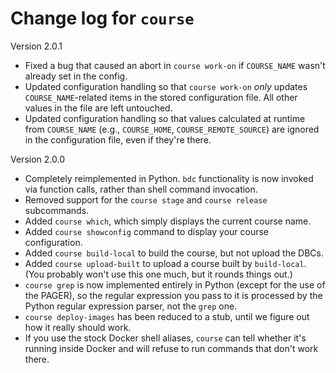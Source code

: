 # Change log for `course`

Version 2.0.1

- Fixed a bug that caused an abort in `course work-on` if `COURSE_NAME`
  wasn't already set in the config.
- Updated configuration handling so that `course work-on` _only_ updates
  `COURSE_NAME`-related items in the stored configuration file. All 
  other values in the file are left untouched.
- Updated configuration handling so that values calculated at runtime from
  `COURSE_NAME` (e.g., `COURSE_HOME`, `COURSE_REMOTE_SOURCE`) are ignored
  in the configuration file, even if they're there.

Version 2.0.0

- Completely reimplemented in Python. `bdc` functionality is now invoked via
  function calls, rather than shell command invocation.
- Removed support for the `course stage` and `course release` subcommands.
- Added `course which`, which simply displays the current course name. 
- Added `course showconfig` command to display your course configuration.
- Added `course build-local` to build the course, but not upload the DBCs.
- Added `course upload-built` to upload a course built by `build-local`.
  (You probably won't use this one much, but it rounds things out.)
- `course grep` is now implemented entirely in Python (except for the use of
  the PAGER), so the regular expression you pass to it is processed by the
  Python regular expression parser, not the `grep` one.
- `course deploy-images` has been reduced to a stub, until we figure out how
  it really should work.
- If you use the stock Docker shell aliases, `course` can tell whether it's
  running inside Docker and will refuse to run commands that don't work there.
